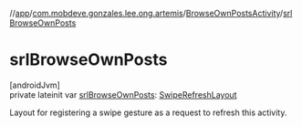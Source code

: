 //[app](../../../index.md)/[com.mobdeve.gonzales.lee.ong.artemis](../index.md)/[BrowseOwnPostsActivity](index.md)/[srlBrowseOwnPosts](srl-browse-own-posts.md)

# srlBrowseOwnPosts

[androidJvm]\
private lateinit var [srlBrowseOwnPosts](srl-browse-own-posts.md): [SwipeRefreshLayout](https://developer.android.com/reference/kotlin/androidx/swiperefreshlayout/widget/SwipeRefreshLayout.html)

Layout for registering a swipe gesture as a request to refresh this activity.
